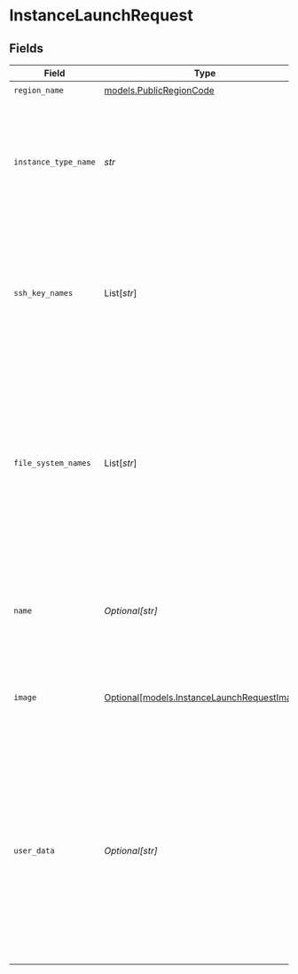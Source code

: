 # InstanceLaunchRequest


## Fields

| Field                                                                                                                                                                                                                                                                                        | Type                                                                                                                                                                                                                                                                                         | Required                                                                                                                                                                                                                                                                                     | Description                                                                                                                                                                                                                                                                                  | Example                                                                                                                                                                                                                                                                                      |
| -------------------------------------------------------------------------------------------------------------------------------------------------------------------------------------------------------------------------------------------------------------------------------------------- | -------------------------------------------------------------------------------------------------------------------------------------------------------------------------------------------------------------------------------------------------------------------------------------------- | -------------------------------------------------------------------------------------------------------------------------------------------------------------------------------------------------------------------------------------------------------------------------------------------- | -------------------------------------------------------------------------------------------------------------------------------------------------------------------------------------------------------------------------------------------------------------------------------------------- | -------------------------------------------------------------------------------------------------------------------------------------------------------------------------------------------------------------------------------------------------------------------------------------------- |
| `region_name`                                                                                                                                                                                                                                                                                | [models.PublicRegionCode](../models/publicregioncode.md)                                                                                                                                                                                                                                     | :heavy_check_mark:                                                                                                                                                                                                                                                                           | N/A                                                                                                                                                                                                                                                                                          |                                                                                                                                                                                                                                                                                              |
| `instance_type_name`                                                                                                                                                                                                                                                                         | *str*                                                                                                                                                                                                                                                                                        | :heavy_check_mark:                                                                                                                                                                                                                                                                           | The type of instance you want to launch. To retrieve a list of available instance types, see<br/>[List available instance types](#get-/api/v1/instance-types).                                                                                                                               | gpu_8x_a100                                                                                                                                                                                                                                                                                  |
| `ssh_key_names`                                                                                                                                                                                                                                                                              | List[*str*]                                                                                                                                                                                                                                                                                  | :heavy_check_mark:                                                                                                                                                                                                                                                                           | The names of the SSH keys you want to use to provide access to the instance.<br/>Currently, exactly one SSH key must be specified.                                                                                                                                                           | [<br/>"my-public-key"<br/>]                                                                                                                                                                                                                                                                  |
| `file_system_names`                                                                                                                                                                                                                                                                          | List[*str*]                                                                                                                                                                                                                                                                                  | :heavy_minus_sign:                                                                                                                                                                                                                                                                           | The names of the filesystems you want to attach to the instance.<br/>Currently, you can attach only one filesystem during instance creation.<br/>By default, no filesystems are attached.                                                                                                    | [<br/>"my-filesystem"<br/>]                                                                                                                                                                                                                                                                  |
| `name`                                                                                                                                                                                                                                                                                       | *Optional[str]*                                                                                                                                                                                                                                                                              | :heavy_minus_sign:                                                                                                                                                                                                                                                                           | The name you want to assign to your instance. Must be 64 characters or fewer.                                                                                                                                                                                                                | My Instance                                                                                                                                                                                                                                                                                  |
| `image`                                                                                                                                                                                                                                                                                      | [Optional[models.InstanceLaunchRequestImage]](../models/instancelaunchrequestimage.md)                                                                                                                                                                                                       | :heavy_minus_sign:                                                                                                                                                                                                                                                                           | The machine image you want to use. Defaults to the latest Lambda Stack image.                                                                                                                                                                                                                |                                                                                                                                                                                                                                                                                              |
| `user_data`                                                                                                                                                                                                                                                                                  | *Optional[str]*                                                                                                                                                                                                                                                                              | :heavy_minus_sign:                                                                                                                                                                                                                                                                           | An instance configuration string specified in a valid<br/>[cloud-init user-data](https://cloudinit.readthedocs.io/en/latest/explanation/format.html)<br/>format. You can use this field to configure your instance on launch. The<br/>user data string must be plain text and cannot exceed 1MB in size. |                                                                                                                                                                                                                                                                                              |
